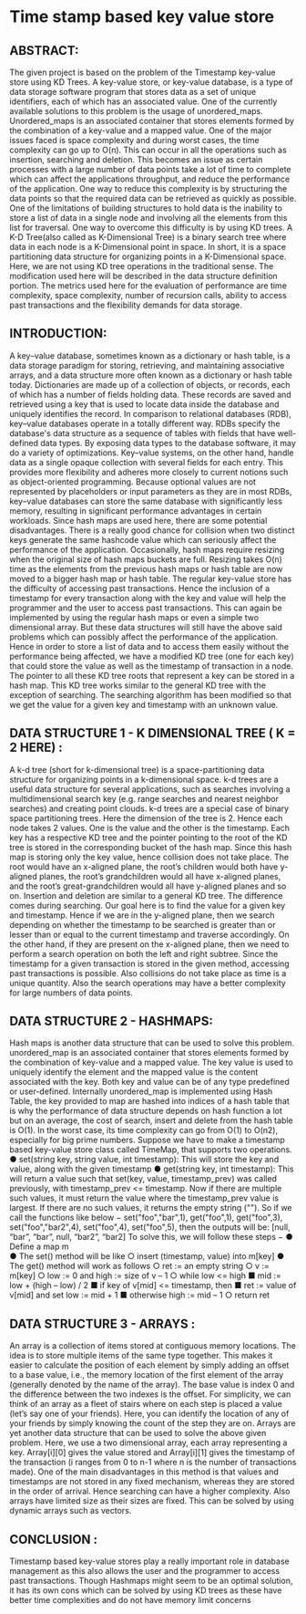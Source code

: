 # Time stamp based key value store
## ABSTRACT:
The given project is based on the problem of the Timestamp key-value
store using KD Trees. A key-value store, or key-value database, is a type of
data storage software program that stores data as a set of unique
identifiers, each of which has an associated value. One of the currently
available solutions to this problem is the usage of unordered_maps.
Unordered_maps is an associated container that stores elements formed
by the combination of a key-value and a mapped value. One of the major
issues faced is space complexity and during worst cases, the time
complexity can go up to O(n). This can occur in all the operations such as
insertion, searching and deletion. This becomes an issue as certain
processes with a large number of data points take a lot of time to
complete which can affect the applications throughput, and reduce the
performance of the application. One way to reduce this complexity is by
structuring the data points so that the required data can be retrieved as
quickly as possible. One of the limitations of building structures to hold
data is the inability to store a list of data in a single node and involving all
the elements from this list for traversal. One way to overcome this difficulty
is by using KD trees. A K-D Tree(also called as K-Dimensional Tree) is a
binary search tree where data in each node is a K-Dimensional point in
space. In short, it is a space partitioning data structure for organizing
points in a K-Dimensional space. Here, we are not using KD tree operations
in the traditional sense. The modification used here will be described in the
data structure definition portion. The metrics used here for the evaluation
of performance are time complexity, space complexity, number of
recursion calls, ability to access past transactions and the flexibility
demands for data storage.
## INTRODUCTION:
A key–value database, sometimes known as a dictionary or hash table, is a
data storage paradigm for storing, retrieving, and maintaining associative
arrays, and a data structure more often known as a dictionary or hash
table today. Dictionaries are made up of a collection of objects, or records,
each of which has a number of fields holding data. These records are
saved and retrieved using a key that is used to locate data inside the
database and uniquely identifies the record.
In comparison to relational databases (RDB), key–value databases operate
in a totally different way. RDBs specify the database's data structure as a
sequence of tables with fields that have well-defined data types. By
exposing data types to the database software, it may do a variety of
optimizations. Key–value systems, on the other hand, handle data as a
single opaque collection with several fields for each entry. This provides
more flexibility and adheres more closely to current notions such as
object-oriented programming. Because optional values are not
represented by placeholders or input parameters as they are in most
RDBs, key–value databases can store the same database with significantly
less memory, resulting in significant performance advantages in certain
workloads.
Since hash maps are used here, there are some potential disadvantages.
There is a really good chance for collision when two distinct keys generate
the same hashcode value which can seriously affect the performance of
the application. Occasionally, hash maps require resizing when the
original size of hash maps buckets are full. Resizing takes O(n) time as the
elements from the previous hash maps or hash table are now moved to a
bigger hash map or hash table.
The regular key-value store has the difficulty of accessing past
transactions. Hence the inclusion of a timestamp for every transaction
along with the key and value will help the programmer and the user to
access past transactions. This can again be implemented by using the
regular hash maps or even a simple two dimensional array. But these data
structures will still have the above said problems which can possibly affect
the performance of the application.
Hence in order to store a list of data and to access them easily without the
performance being affected, we have a modified KD tree (one for each key)
that could store the value as well as the timestamp of transaction in a
node. The pointer to all these KD tree roots that represent a key can be
stored in a hash map.
This KD tree works similar to the general KD tree with the exception of
searching. The searching algorithm has been modified so that we get the
value for a given key and timestamp with an unknown value.

## DATA STRUCTURE 1 - K DIMENSIONAL TREE ( K = 2 HERE) :
A k-d tree (short for k-dimensional tree) is a space-partitioning data
structure for organizing points in a k-dimensional space. k-d trees are a
useful data structure for several applications, such as searches involving a
multidimensional search key (e.g. range searches and nearest neighbor
searches) and creating point clouds. k-d trees are a special case of binary
space partitioning trees.
Here the dimension of the tree is 2. Hence each node takes 2 values. One is
the value and the other is the timestamp. Each key has a respective KD
tree and the pointer pointing to the root of the KD tree is stored in the
corresponding bucket of the hash map. Since this hash map is storing only
the key value, hence collision does not take place.
The root would have an x-aligned plane, the root’s children would both
have y-aligned planes, the root’s grandchildren would all have x-aligned
planes, and the root’s great-grandchildren would all have y-aligned planes
and so on.
Insertion and deletion are similar to a general KD tree. The difference
comes during searching. Our goal here is to find the value for a given key
and timestamp. Hence if we are in the y-aligned plane, then we search
depending on whether the timestamp to be searched is greater than or
lesser than or equal to the current timestamp and traverse accordingly.
On the other hand, if they are present on the x-aligned plane, then we
need to perform a search operation on both the left and right subtree.
Since the timestamp for a given transaction is stored in the given method,
accessing past transactions is possible. Also collisions do not take place
as time is a unique quantity. Also the search operations may have a better
complexity for large numbers of data points.

## DATA STRUCTURE 2 - HASHMAPS:
Hash maps is another data structure that can be used to solve this
problem. unordered_map is an associated container that stores elements
formed by the combination of key-value and a mapped value. The key
value is used to uniquely identify the element and the mapped value is the
content associated with the key. Both key and value can be of any type
predefined or user-defined.
Internally unordered_map is implemented using Hash Table, the key
provided to map are hashed into indices of a hash table that is why the
performance of data structure depends on hash function a lot but on an
average, the cost of search, insert and delete from the hash table is O(1). In
the worst case, its time complexity can go from O(1) to O(n2), especially for
big prime numbers.
Suppose we have to make a timestamp based key-value store class called
TimeMap, that supports two operations.
● set(string key, string value, int timestamp): This will store the key and
value, along with the given timestamp
● get(string key, int timestamp): This will return a value such that
set(key, value, timestamp_prev) was called previously, with
timestamp_prev <= timestamp.
Now if there are multiple such values, it must return the value where the
timestamp_prev value is largest. If there are no such values, it returns the
empty string (""). So if we call the functions like below −
set("foo","bar",1), get("foo",1), get("foo",3), set("foo","bar2",4), set("foo",4), set("foo",5),
then the outputs will be: [null, “bar”, “bar”, null, “bar2”, “bar2]
To solve this, we will follow these steps −
● Define a map m <br>
● The set() method will be like
○ insert (timestamp, value) into m[key]
● The get() method will work as follows
○ ret := an empty string
○ v := m[key]
○ low := 0 and high := size of v – 1
○ while low <= high
■ mid := low + (high – low) / 2
■ if key of v[mid] <= timestamp, then
■ ret := value of v[mid] and set low := mid + 1
■ otherwise high := mid – 1
○ return ret

## DATA STRUCTURE 3 - ARRAYS :
An array is a collection of items stored at contiguous memory locations.
The idea is to store multiple items of the same type together. This makes it
easier to calculate the position of each element by simply adding an offset
to a base value, i.e., the memory location of the first element of the array
(generally denoted by the name of the array). The base value is index 0 and
the difference between the two indexes is the offset.
For simplicity, we can think of an array as a fleet of stairs where on each
step is placed a value (let’s say one of your friends). Here, you can identify
the location of any of your friends by simply knowing the count of the step
they are on.
Arrays are yet another data structure that can be used to solve the above
given problem. Here, we use a two dimensional array, each array
representing a key. Array[i][0] gives the value stored and Array[i][1] gives the
timestamp of the transaction (i ranges from 0 to n-1 where n is the number
of transactions made). One of the main disadvantages in this method is
that values and timestamps are not stored in any fixed mechanism,
whereas they are stored in the order of arrival. Hence searching can have
a higher complexity. Also arrays have limited size as their sizes are fixed.
This can be solved by using dynamic arrays such as vectors.

## CONCLUSION :
Timestamp based key-value stores play a really important role in database
management as this also allows the user and the programmer to access
past transactions. Though Hashmaps might seem to be an optimal
solution, it has its own cons which can be solved by using KD trees as these
have better time complexities and do not have memory limit concerns
